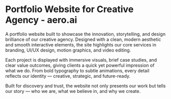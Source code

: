 # Portfolio Website for Creative Agency - aero.ai

A portfolio website built to showcase the innovation, storytelling, and design brilliance of our creative agency. Designed with a clean, modern aesthetic and smooth interactive elements, the site highlights our core services in branding, UI/UX design, motion graphics, and video editing.

Each project is displayed with immersive visuals, brief case studies, and clear value outcomes, giving clients a quick yet powerful impression of what we do. From bold typography to subtle animations, every detail reflects our identity — creative, strategic, and future-ready.

Built for discovery and trust, the website not only presents our work but tells our story — who we are, what we believe in, and why we create.
